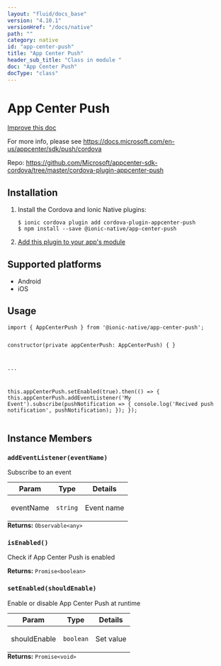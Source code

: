 ```yaml
---
layout: "fluid/docs_base"
version: "4.10.1"
versionHref: "/docs/native"
path: ""
category: native
id: "app-center-push"
title: "App Center Push"
header_sub_title: "Class in module "
doc: "App Center Push"
docType: "class"
---
```


<h1 class="api-title">App Center Push</h1>

<a class="improve-v2-docs" href="http://github.com/ionic-team/ionic-native/edit/master/src/@ionic-native/plugins/app-center-push/index.ts#L2">
  Improve this doc
</a>







<p>For more info, please see <a href="https://docs.microsoft.com/en-us/appcenter/sdk/push/cordova">https://docs.microsoft.com/en-us/appcenter/sdk/push/cordova</a></p>


<p>Repo:
  <a href="https://github.com/Microsoft/appcenter-sdk-cordova/tree/master/cordova-plugin-appcenter-push">
    https://github.com/Microsoft/appcenter-sdk-cordova/tree/master/cordova-plugin-appcenter-push
  </a>
</p>


<h2><a class="anchor" name="installation" href="#installation"></a>Installation</h2>
<ol class="installation">
  <li>Install the Cordova and Ionic Native plugins:<br>
    <pre><code class="nohighlight">$ ionic cordova plugin add cordova-plugin-appcenter-push
$ npm install --save @ionic-native/app-center-push
</code></pre>
  </li>
  <li><a href="https://ionicframework.com/docs/native/#Add_Plugins_to_Your_App_Module">Add this plugin to your app's module</a></li>
</ol>



<h2><a class="anchor" name="platforms" href="#platforms"></a>Supported platforms</h2>
<ul>
  <li>Android</li><li>iOS</li>
</ul>






<h2><a class="anchor" name="usage" href="#usage"></a>Usage</h2>
<pre><code class="lang-typescript">import { AppCenterPush } from &#39;@ionic-native/app-center-push&#39;;


constructor(private appCenterPush: AppCenterPush) { }

...

this.appCenterPush.setEnabled(true).then(() =&gt; {
   this.appCenterPush.addEventListener(&#39;My Event&#39;).subscribe(pushNotification =&gt; {
       console.log(&#39;Recived push notification&#39;, pushNotification);
   });
});
</code></pre>








<h2><a class="anchor" name="instance-members" href="#instance-members"></a>Instance Members</h2>
<h3><a class="anchor" name="addEventListener" href="#addEventListener"></a><code>addEventListener(eventName)</code></h3>




Subscribe to an event
<table class="table param-table" style="margin:0;">
  <thead>
  <tr>
    <th>Param</th>
    <th>Type</th>
    <th>Details</th>
  </tr>
  </thead>
  <tbody>
  <tr>
    <td>
      eventName</td>
    <td>
      <code>string</code>
    </td>
    <td>
      <p>Event name</p>
</td>
  </tr>
  </tbody>
</table>

<div class="return-value" markdown="1">
  <i class="icon ion-arrow-return-left"></i>
  <b>Returns:</b> <code>Observable&lt;any&gt;</code> 
</div><h3><a class="anchor" name="isEnabled" href="#isEnabled"></a><code>isEnabled()</code></h3>


Check if App Center Push is enabled


<div class="return-value" markdown="1">
  <i class="icon ion-arrow-return-left"></i>
  <b>Returns:</b> <code>Promise&lt;boolean&gt;</code> 
</div><h3><a class="anchor" name="setEnabled" href="#setEnabled"></a><code>setEnabled(shouldEnable)</code></h3>


Enable or disable App Center Push at runtime
<table class="table param-table" style="margin:0;">
  <thead>
  <tr>
    <th>Param</th>
    <th>Type</th>
    <th>Details</th>
  </tr>
  </thead>
  <tbody>
  <tr>
    <td>
      shouldEnable</td>
    <td>
      <code>boolean</code>
    </td>
    <td>
      <p>Set value</p>
</td>
  </tr>
  </tbody>
</table>

<div class="return-value" markdown="1">
  <i class="icon ion-arrow-return-left"></i>
  <b>Returns:</b> <code>Promise&lt;void&gt;</code> 
</div>





